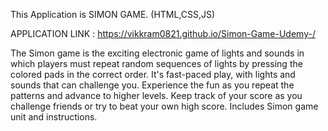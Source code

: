 This Application is SIMON GAME. (HTML,CSS,JS)

APPLICATION LINK : https://vikkram0821.github.io/Simon-Game-Udemy-/

The Simon game is the exciting electronic game of lights and sounds in which players must repeat random sequences of lights by pressing the colored pads in the correct order. It's fast-paced play, with lights and sounds that can challenge you. Experience the fun as you repeat the patterns and advance to higher levels. Keep track of your score as you challenge friends or try to beat your own high score. Includes Simon game unit and instructions. 
